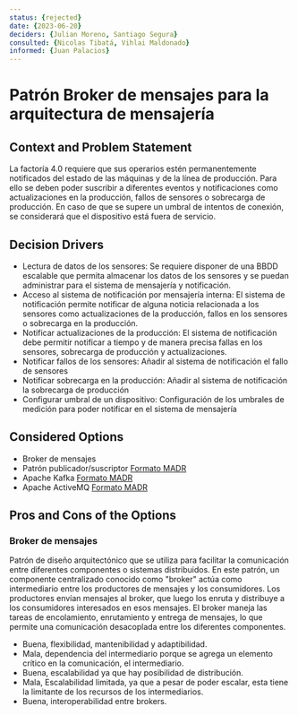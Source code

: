```yaml
---
status: {rejected}
date: {2023-06-20}
deciders: {Julian Moreno, Santiago Segura}
consulted: {Nicolas Tibatá, Vihlai Maldonado}
informed: {Juan Palacios}
---
```


# Patrón Broker de mensajes para la arquitectura de mensajería

## Context and Problem Statement
La factoría 4.0 requiere que sus operarios estén permanentemente notificados del estado de las máquinas y de la línea de producción. Para ello se deben poder suscribir a diferentes eventos y notificaciones como actualizaciones en la producción, fallos de sensores o sobrecarga de producción. En caso de que se supere un umbral de intentos de conexión, se considerará que el dispositivo está fuera de servicio.

<!-- This is an optional element. Feel free to remove. -->
## Decision Drivers

* Lectura de datos de los sensores: Se requiere disponer de una BBDD escalable que permita almacenar los datos de los sensores y se puedan administrar para el sistema de mensajería y notificación.
* Acceso al sistema de notificación por mensajería interna: 	El sistema de notificación permite notificar de alguna noticia relacionada a los sensores como actualizaciones de la producción, fallos en los sensores o sobrecarga en la producción.
* Notificar actualizaciones de la producción: El sistema de notificación debe permitir notificar a tiempo y de manera precisa fallas en los sensores, sobrecarga de producción y actualizaciones.
* Notificar fallos de los sensores: Añadir al sistema de notificación el fallo de sensores 
* Notificar sobrecarga en la producción:	Añadir al sistema de notificación la sobrecarga de producción
* Configurar umbral de un dispositivo: Configuración de los umbrales de medición para poder notificar en el sistema de mensajería

## Considered Options

* Broker de mensajes
* Patrón publicador/suscriptor [Formato MADR](MADR_2_1_1.md)
* Apache Kafka [Formato MADR](MADR_2_1_2.md)
* Apache ActiveMQ [Formato MADR](MADR_2_1_3.md)

## Pros and Cons of the Options

### Broker de mensajes
Patrón de diseño arquitectónico que se utiliza para facilitar la comunicación entre diferentes componentes o sistemas distribuidos. En este patrón, un componente centralizado conocido como "broker" actúa como intermediario entre los productores de mensajes y los consumidores. Los productores envían mensajes al broker, que luego los enruta y distribuye a los consumidores interesados en esos mensajes. El broker maneja las tareas de encolamiento, enrutamiento y entrega de mensajes, lo que permite una comunicación desacoplada entre los diferentes componentes.

* Buena, flexibilidad, mantenibilidad y adaptibilidad.
* Mala, dependencia del intermediario porque se agrega un elemento crítico en la comunicación, el intermediario.
* Buena, escalabilidad ya que hay posibilidad de distribución.
* Mala, Escalabilidad limitada, ya que a pesar de poder escalar, esta tiene la limitante de los recursos de los intermediarios.
* Buena, interoperabilidad entre brokers.
